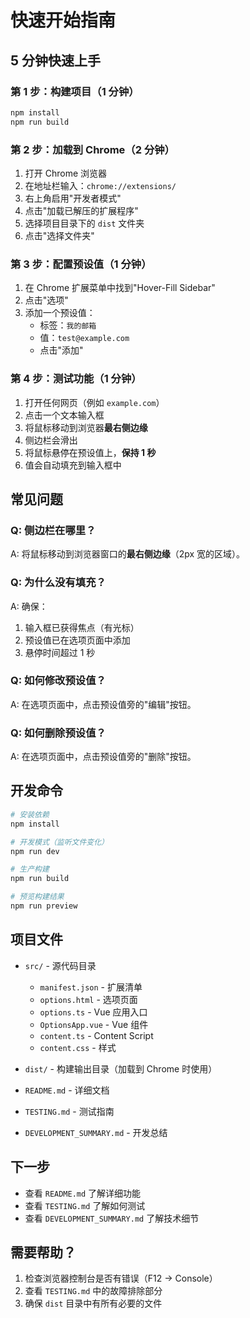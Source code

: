 # 快速开始指南

## 5 分钟快速上手

### 第 1 步：构建项目（1 分钟）

```bash
npm install
npm run build
```

### 第 2 步：加载到 Chrome（2 分钟）

1. 打开 Chrome 浏览器
2. 在地址栏输入：`chrome://extensions/`
3. 右上角启用"开发者模式"
4. 点击"加载已解压的扩展程序"
5. 选择项目目录下的 `dist` 文件夹
6. 点击"选择文件夹"

### 第 3 步：配置预设值（1 分钟）

1. 在 Chrome 扩展菜单中找到"Hover-Fill Sidebar"
2. 点击"选项"
3. 添加一个预设值：
   - 标签：`我的邮箱`
   - 值：`test@example.com`
   - 点击"添加"

### 第 4 步：测试功能（1 分钟）

1. 打开任何网页（例如 `example.com`）
2. 点击一个文本输入框
3. 将鼠标移动到浏览器**最右侧边缘**
4. 侧边栏会滑出
5. 将鼠标悬停在预设值上，**保持 1 秒**
6. 值会自动填充到输入框中

## 常见问题

### Q: 侧边栏在哪里？
A: 将鼠标移动到浏览器窗口的**最右侧边缘**（2px 宽的区域）。

### Q: 为什么没有填充？
A: 确保：
1. 输入框已获得焦点（有光标）
2. 预设值已在选项页面中添加
3. 悬停时间超过 1 秒

### Q: 如何修改预设值？
A: 在选项页面中，点击预设值旁的"编辑"按钮。

### Q: 如何删除预设值？
A: 在选项页面中，点击预设值旁的"删除"按钮。

## 开发命令

```bash
# 安装依赖
npm install

# 开发模式（监听文件变化）
npm run dev

# 生产构建
npm run build

# 预览构建结果
npm run preview
```

## 项目文件

- `src/` - 源代码目录
  - `manifest.json` - 扩展清单
  - `options.html` - 选项页面
  - `options.ts` - Vue 应用入口
  - `OptionsApp.vue` - Vue 组件
  - `content.ts` - Content Script
  - `content.css` - 样式

- `dist/` - 构建输出目录（加载到 Chrome 时使用）

- `README.md` - 详细文档
- `TESTING.md` - 测试指南
- `DEVELOPMENT_SUMMARY.md` - 开发总结

## 下一步

- 查看 `README.md` 了解详细功能
- 查看 `TESTING.md` 了解如何测试
- 查看 `DEVELOPMENT_SUMMARY.md` 了解技术细节

## 需要帮助？

1. 检查浏览器控制台是否有错误（F12 → Console）
2. 查看 `TESTING.md` 中的故障排除部分
3. 确保 `dist` 目录中有所有必要的文件

